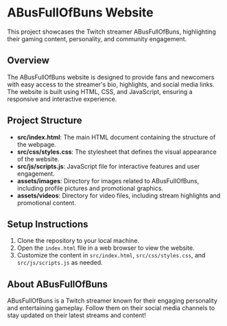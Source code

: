 # ABusFullOfBuns Website

This project showcases the Twitch streamer ABusFullOfBuns, highlighting their gaming content, personality, and community engagement.

## Overview

The ABusFullOfBuns website is designed to provide fans and newcomers with easy access to the streamer's bio, highlights, and social media links. The website is built using HTML, CSS, and JavaScript, ensuring a responsive and interactive experience.

## Project Structure

- **src/index.html**: The main HTML document containing the structure of the webpage.
- **src/css/styles.css**: The stylesheet that defines the visual appearance of the website.
- **src/js/scripts.js**: JavaScript file for interactive features and user engagement.
- **assets/images**: Directory for images related to ABusFullOfBuns, including profile pictures and promotional graphics.
- **assets/videos**: Directory for video files, including stream highlights and promotional content.

## Setup Instructions

1. Clone the repository to your local machine.
2. Open the `index.html` file in a web browser to view the website.
3. Customize the content in `src/index.html`, `src/css/styles.css`, and `src/js/scripts.js` as needed.

## About ABusFullOfBuns

ABusFullOfBuns is a Twitch streamer known for their engaging personality and entertaining gameplay. Follow them on their social media channels to stay updated on their latest streams and content!